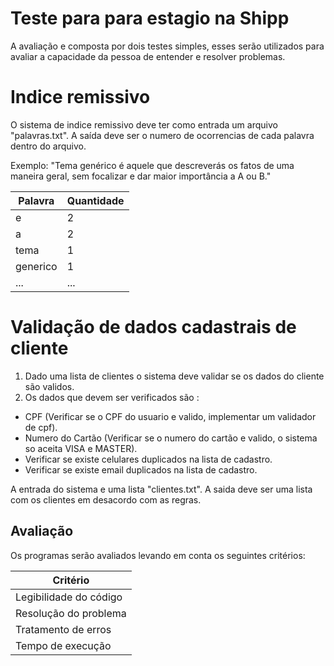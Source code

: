 # Teste para para estagio na Shipp

A avaliação e composta por dois testes simples, esses serão utilizados para avaliar a capacidade da pessoa de entender e resolver problemas.

# Indice remissivo

O sistema de indice remissivo deve ter como entrada um arquivo "palavras.txt". A saída deve ser o numero de ocorrencias de cada palavra dentro do arquivo.

Exemplo:
"Tema genérico é aquele que descreverás os fatos de uma maneira geral, sem focalizar e dar maior importância a A ou B."


| Palavra| Quantidade
|---| ---|
| e | 2|
| a| 2|
| tema | 1|
| generico | 1|
| ... | ...|

# Validação de dados cadastrais de cliente

1. Dado uma lista de clientes o sistema deve validar se os dados do cliente são validos.
2. Os dados que devem ser verificados são :

  - CPF (Verificar se o CPF do usuario e valido, implementar um validador de cpf).
  - Numero do Cartão (Verificar se o numero do cartão e valido, o sistema so aceita VISA e MASTER).
  - Verificar se existe celulares duplicados na lista de cadastro.
  - Verificar se existe email duplicados na lista de cadastro.
  
A entrada do sistema e uma lista "clientes.txt".
A saida deve ser uma lista com os clientes em desacordo com as regras.
  
## Avaliação

Os programas serão avaliados levando em conta os seguintes critérios:

| Critério|
|---|
| Legibilidade do código | 
| Resolução do problema| 
| Tratamento de erros| 
| Tempo de execução| 
